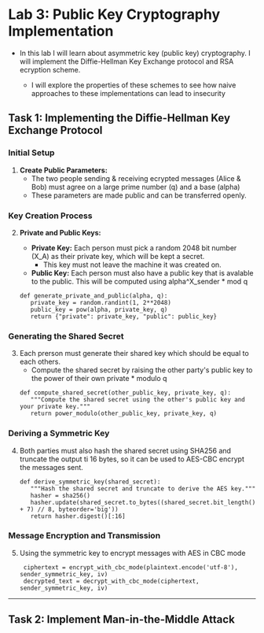 # Lab 3: Public Key Cryptography Implementation

- In this lab I will learn about asymmetric key (public key) cryptography. I will implement the Diffie-Hellman Key Exchange protocol and RSA ecryption scheme.

  - I will explore the properties of these schemes to see how naive approaches to these implementations can lead to insecurity

## Task 1: Implementing the Diffie-Hellman Key Exchange Protocol

### Initial Setup

1. **Create Public Parameters:**
   - The two people sending & receiving ecrypted messages (Alice & Bob) must agree on a large prime number \(q\) and a base (alpha)
   - These parameters are made public and can be transferred openly.

### Key Creation Process

2. **Private and Public Keys:**

   - **Private Key:** Each person must pick a random 2048 bit number \(X_A\) as their private key, which will be kept a secret.
     - This key must not leave the machine it was created on.
   - **Public Key:** Each person must also have a public key that is avalable to the public. This will be computed using alpha^X_sender \* mod q

   ```
   def generate_private_and_public(alpha, q):
      private_key = random.randint(1, 2**2048)
      public_key = pow(alpha, private_key, q)
      return {"private": private_key, "public": public_key}
   ```

### Generating the Shared Secret

3. Each prerson must generate their shared key which should be equal to each others.
   - Compute the shared secret by raising the other party's public key to the power of their own private \* modulo q
   ```
   def compute_shared_secret(other_public_key, private_key, q):
      """Compute the shared secret using the other's public key and your private key."""
      return power_modulo(other_public_key, private_key, q)
   ```

### Deriving a Symmetric Key

4. Both parties must also hash the shared secret using SHA256 and truncate the output ti 16 bytes, so it can be used to AES-CBC encrypt the messages sent.

   ```
   def derive_symmetric_key(shared_secret):
      """Hash the shared secret and truncate to derive the AES key."""
      hasher = sha256()
      hasher.update(shared_secret.to_bytes((shared_secret.bit_length() + 7) // 8, byteorder='big'))
      return hasher.digest()[:16]
   ```

### Message Encryption and Transmission

5. Using the symmetric key to encrypt messages with AES in CBC mode

   ```
    ciphertext = encrypt_with_cbc_mode(plaintext.encode('utf-8'), sender_symmetric_key, iv)
    decrypted_text = decrypt_with_cbc_mode(ciphertext, sender_symmetric_key, iv)
   ```

---

## Task 2: Implement Man-in-the-Middle Attack
